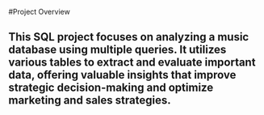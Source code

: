 #Project Overview
## This SQL project focuses on analyzing a music database using multiple queries. It utilizes various tables to extract and evaluate important data, offering valuable insights that improve strategic decision-making and optimize marketing and sales strategies.
